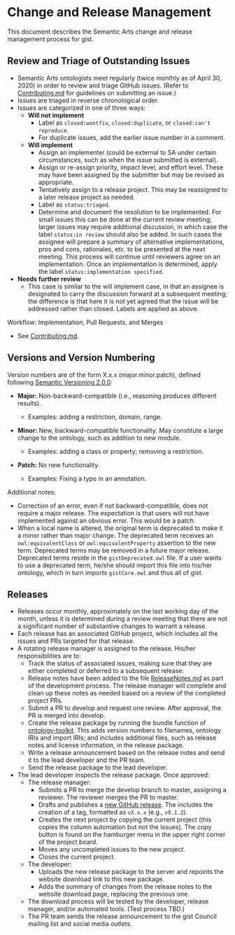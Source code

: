 Change and Release Management
=====

This document describes the Semantic Arts change and release management process for gist.

Review and Triage of Outstanding Issues
-----

- Semantic Arts ontologists meet regularly (twice monthly as of April 30, 2020) in order to review and triage GitHub issues. (Refer to [Contributing.md](Contributing.md) for guidelines on submitting an issue.)
- Issues are triaged in reverse chronological order.
- Issues are categorized in one of three ways:
  - **Will not implement**
    - Label as `closed:wontfix`, `closed:duplicate`, or `closed:can't reproduce`.
    - For duplicate issues, add the earlier issue number in a comment.
  - **Will implement**
    - Assign an implementer (could be external to SA under certain circumstances, such as when the issue submitted is external).
    - Assign or re-assign priority, impact level, and effort level. These may have been assigned by the submitter but may be revised as appropriate.
    - Tentatively assign to a release project. This may be reassigned to a later release project as needed.
    - Label as `status:triaged`.
    - Determine and document the resolution to be implemented. For small issues this can be done at the current review meeting; larger issues may require additional discussion, in which case the label `status:in review` should also be added. In such cases the assignee will prepare a summary of alternative implementations, pros and cons, rationales, etc. to be presented at the next meeting. This process will continue until reviewers agree on an implementation. Once an implementation is determined, apply the label `status:implementation specified`.
- **Needs further review**
    - This case is similar to the will implement case, in that an assignee is designated to carry the discussion forward at a subsequent meeting; the difference is that here it is not yet agreed that the issue will be addressed rather than closed. Labels are applied as above.

Workflow: Implementation, Pull Requests, and Merges
- See [Contributing.md](Contributing.md).


Versions and Version Numbering
-----

Version numbers are of the form X.x.x (major.minor.patch), defined following [Semantic Versioning 2.0.0](https://semver.org/):

- **Major:** Non-backward-compatible (i.e., reasoning produces different results).
  - Examples: adding a restriction, domain, range.

- **Minor:** New, backward-compatible functionality. May constitute a large change to the ontology, such as addition to new module.
  - Examples: adding a class or property; removing a restriction.

- **Patch:** No new functionality. 
  - Examples: Fixing a typo in an annotation.

Additional notes:
- Correction of an error, even if not backward-compatible, does not require a major release. The expectation is that users will not have implemented against an obvious error. This would be a patch.
- When a local name is altered, the original term is deprecated to make it a minor rather than major change. The deprecated term receives an `owl:equivalentClass` or `owl:equivalentProperty` assertion to the new term. Deprecated terms may be removed in a future major release. Deprecated terms reside in the `gistDeprecated.owl` file. If a user wants to use a deprecated term, he/she should import this file into his/her ontology, which in turn imports `gistCore.owl` and thus all of gist.

     
Releases
-----

- Releases occur monthly, approximately on the last working day of the month, unless it is determined during a review meeting that there are not a significant number of substantive changes to warrant a release.
- Each release has an associated GitHub project, which includes all the issues and PRs targeted for that release.
- A rotating release manager is assigned to the release. His/her responsibilities are to:
  - Track the status of associated issues, making sure that they are either completed or deferred to a subsequent release.
  - Release notes have been added to the file [ReleaseNotes.md](ReleaseNotes.md) as part of the development process. The release manager will complete and clean up these notes as needed based on a review of the completed project PRs.
  - Submit a PR to develop and request one review. After approval, the PR is merged into develop.
  - Create the release package by running the bundle function of [ontology-toolkit](https://github.com/semanticarts/ontology-toolkit). This adds version numbers to filenames, ontology IRIs and import IRIs; and includes additional files, such as release notes and license information, in the release package. 
  - Write a release announcement based on the release notes and send it to the lead developer and the PR team.
  - Send the release package to the lead developer.
- The lead developer inspects the release package. Once approved:
  - The release manager:
    - Submits a PR to merge the develop branch to master, assigning a reviewer. The reviewer merges the PR to master.
    - Drafts and publishes a [new GitHub release](https://github.com/semanticarts/gist/releases/new). The includes the creation of a tag, formatted as `vX.x.x` (e.g., `v9.1.2`).
    - Creates the next project by copying the current project (this copies the column automation but not the issues). The copy button is found on the hamburger menu in the upper right corner of the project board.
    - Moves any uncompleted issues to the new project.
    - Closes the current project.
  - The developer:
    - Uploads the new release package to the server and repoints the website download link to this new package.
    - Adds the summary of changes from the release notes to the website download page, replacing the previous one.
  - The download process will be tested by the developer, release manager, and/or automated tools. (Test process TBD.)
  - The PR team sends the release announcement to the gist Council mailing list and social media outlets. 
